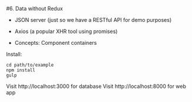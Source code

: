 #6. Data without Redux

 - JSON server (just so we have a RESTful API for demo purposes)

 - Axios (a popular XHR tool using promises)

 - Concepts: Component containers

Install:

	cd path/to/example
	npm install
	gulp

Visit http://localhost:3000 for database
Visit http://localhost:8000 for web app